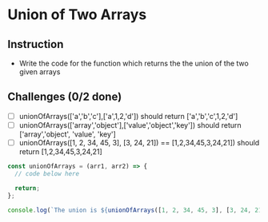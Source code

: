 # Union of Two Arrays

## Instruction
- Write the code for the function which returns the the union of the two given arrays

## Challenges (0/2 done)
- [ ] unionOfArrays(['a','b','c'],['a',1,2,'d']) should return ['a','b','c',1,2,'d']
- [ ] unionOfArrays(['array','object'],['value','object','key']) should return ['array','object', 'value', 'key']
- [ ] unionOfArrays([1, 2, 34, 45, 3], [3, 24, 21]) == [1,2,34,45,3,24,21]) should return [1,2,34,45,3,24,21]

```js
const unionOfArrays = (arr1, arr2) => {
  // code below here

  return;
};

console.log(`The union is ${unionOfArrays([1, 2, 34, 45, 3], [3, 24, 21])}`);
```
